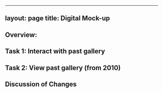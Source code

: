 ---
layout: page
title: Digital Mock-up
----


## Overview: 

## Task 1: Interact with past gallery

## Task 2: View past gallery (from 2010)

## Discussion of Changes
